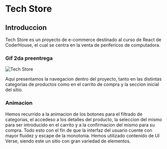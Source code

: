 # Tech Store

## Introduccion
Tech Store es un proyecto de e-commerce destinado al curso de React de CoderHouse, el cual se centra en la venta de perifericos de computadora.

### Gif 2da preentrega

![Tech Store](/src/assets/TechStore.Navegacion.gif)

Aqui presentamos la navegacion dentro del proyecto, tanto en las distintas categorias de productos como en el carrito de compra y la seccion inicial del sitio.

### Animacion
Hemos recurrido a la animacion de los botones para el filtrado de categorias, el accedeso a los detalles del producto, la seleccion del mismo para ser introducido en el carrito y a la confirmacion del mismo para su compra. Todo esto con el fin de que la interfaz del usuario cuente con mayor fluidez y escape de la monotonia.
Hemos utilizado contenido de UI Verse, siendo este un sitio con gran variedad de elementos.
